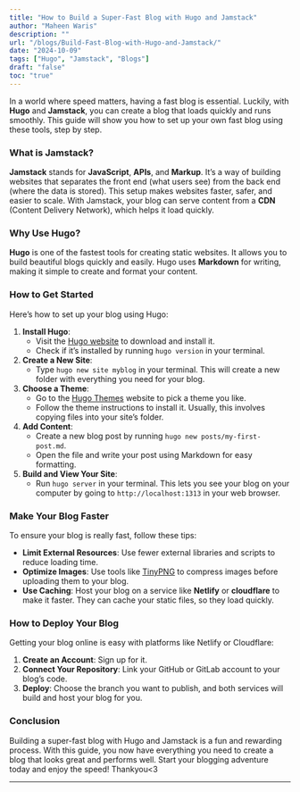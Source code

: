 ```yaml
---
title: "How to Build a Super-Fast Blog with Hugo and Jamstack"
author: "Maheen Waris"
description: ""
url: "/blogs/Build-Fast-Blog-with-Hugo-and-Jamstack/"
date: "2024-10-09"
tags: ["Hugo", "Jamstack", "Blogs"]
draft: "false"
toc: "true"
---
```


In a world where speed matters, having a fast blog is essential. Luckily, with **Hugo** and **Jamstack**, you can create a blog that loads quickly and runs smoothly. This guide will show you how to set up your own fast blog using these tools, step by step.

### What is Jamstack?

**Jamstack** stands for **JavaScript**, **APIs**, and **Markup**. It’s a way of building websites that separates the front end (what users see) from the back end (where the data is stored). This setup makes websites faster, safer, and easier to scale. With Jamstack, your blog can serve content from a **CDN** (Content Delivery Network), which helps it load quickly.

### Why Use Hugo?

**Hugo** is one of the fastest tools for creating static websites. It allows you to build beautiful blogs quickly and easily. Hugo uses **Markdown** for writing, making it simple to create and format your content.

### How to Get Started

Here’s how to set up your blog using Hugo:

1. **Install Hugo**:
   - Visit the [Hugo website](https://gohugo.io/getting-started/installation/) to download and install it.
   - Check if it’s installed by running `hugo version` in your terminal.
2. **Create a New Site**:
   - Type `hugo new site myblog` in your terminal. This will create a new folder with everything you need for your blog.
3. **Choose a Theme**:
   - Go to the [Hugo Themes](https://themes.gohugo.io/) website to pick a theme you like.
   - Follow the theme instructions to install it. Usually, this involves copying files into your site’s folder.
4. **Add Content**:
   - Create a new blog post by running `hugo new posts/my-first-post.md`.
   - Open the file and write your post using Markdown for easy formatting.
5. **Build and View Your Site**:
   - Run `hugo server` in your terminal. This lets you see your blog on your computer by going to `http://localhost:1313` in your web browser.

### Make Your Blog Faster

To ensure your blog is really fast, follow these tips:

- **Limit External Resources**: Use fewer external libraries and scripts to reduce loading time.
- **Optimize Images**: Use tools like [TinyPNG](https://tinypng.com/) to compress images before uploading them to your blog.
- **Use Caching**: Host your blog on a service like **Netlify** or **cloudflare** to make it faster. They can cache your static files, so they load quickly.

### How to Deploy Your Blog

Getting your blog online is easy with platforms like Netlify or Cloudflare:

1. **Create an Account**: Sign up for it.
2. **Connect Your Repository**: Link your GitHub or GitLab account to your blog’s code.
3. **Deploy**: Choose the branch you want to publish, and both services will build and host your blog for you.

### Conclusion

Building a super-fast blog with Hugo and Jamstack is a fun and rewarding process. With this guide, you now have everything you need to create a blog that looks great and performs well. Start your blogging adventure today and enjoy the speed! Thankyou<3



<script src="https://utteranc.es/client.js"
        repo="maheenwaris/Website"
        issue-term="pathname"
        theme="github-dark"
        crossorigin="anonymous"
        async>
</script>
---